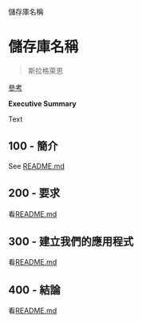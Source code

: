 儲存庫名稱

# 儲存庫名稱

> 斯拉格萊恩

[參考](./REFERENCES.md)

**Executive Summary**

Text

## 100 - 簡介

See [README.md](./100/README.md)

## 200 - 要求

看[README.md](./200/README.md)

## 300 - 建立我們的應用程式

看[README.md](./300/README.md)

## 400 - 結論

看[README.md](./400/README.md)
